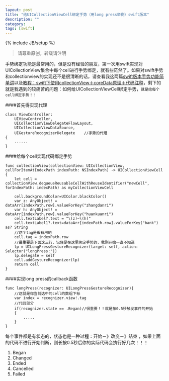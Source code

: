 ```yaml
---
layout: post
title: "给UICollectionViewCell绑定手势（用long press举例）swift版本"
description: ""
category:
tags: [swift]
---
```

{% include JB/setup %}     
> 请尊重原创，转载请注明


手势绑定功能是最常用的，但是没有经验的朋友，第一次用swift实现对UICollectionView集合中每个cell进行手势绑定，就有些茫然了。如果对swift手势和collectionview的实现还不是很清晰的话，请查看我这两篇[swift版本手势功能简单讲]()以及[教程：swift下使用collectionView＋coreData原理＋代码注释](http://www.arkulo.com/2014/12/30/swiftcollectionview/)，剩下的就是我遇到的较痛苦的问题：如何给UICollectionViewCell绑定手势，`就是给每个cell绑定手势！！`   


####首先得实现代理

	class ViewController:
    	UIViewController,
    	UICollectionViewDelegateFlowLayout,
    	UICollectionViewDataSource,
    	UIGestureRecognizerDelegate    //手势的代理
    {
    	......
    }


####给每个cell实现代码绑定手势

    func collectionView(collectionView: UICollectionView, cellForItemAtIndexPath indexPath: NSIndexPath) -> UICollectionViewCell {
        let cell = collectionView.dequeueReusableCellWithReuseIdentifier("newCell", forIndexPath: indexPath) as myCollectionViewCell
        
        cell.backgroundColor=UIColor.blackColor()
        var z: AnyObject! = dataArr[indexPath.row].valueForKey("zhangdanri")
        var h: AnyObject! = dataArr[indexPath.row].valueForKey("huankuanri")
        cell.textLabel?.text = "\(z)~\(h)"
        cell.textLabel1?.text=dataArr[indexPath.row].valueForKey("bank") as? String
        //这个tag是很有用的
        cell.tag = indexPath.row
        //最重要是下面这三行，记住是在这里绑定手势的，我刚开始一直不知道
        lp = UILongPressGestureRecognizer(target: self, action: Selector("longPress:"))
        lp.delegate = self
        cell.addGestureRecognizer(lp)
        return cell
    }


####实现long press的callback函数

    func longPress(recognizer: UILongPressGestureRecognizer){
    	//这就是你当前选中的cell的数组下标
    	var index = recognizer.view!.tag
        //代码部分
        if(recognizer.state == .Began)//很重要！！就是按0.5秒触发事件的开始
        {
        	.....
        }
    }
    
    
每个事件都是有状态的，状态也是一种过程：开始－》改变－》结束 ，如果上面的代码不进行开始判断，则长按0.5秒后你的实际代码会执行好几次！！！   

1. Began 
2. Changed
3. Ended
4. Cancelled
5. Failed
